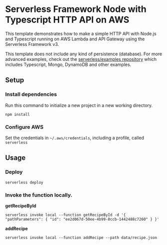 <!--
title: 'AWS Simple HTTP Endpoint example in NodeJS with Typescript'
description: 'This template demonstrates how to make a simple HTTP API with Node.js and Typescript running on AWS Lambda and API Gateway using the Serverless Framework v3.'
layout: Doc
framework: v3
platform: AWS
language: nodeJS
authorLink: 'https://github.com/serverless'
authorName: 'Serverless, inc.'
authorAvatar: 'https://avatars1.githubusercontent.com/u/13742415?s=200&v=4'
-->

# Serverless Framework Node with Typescript HTTP API on AWS

This template demonstrates how to make a simple HTTP API with Node.js and Typescript running on AWS Lambda and API Gateway using the Serverless Framework v3.

This template does not include any kind of persistence (database). For more advanced examples, check out the [serverless/examples repository](https://github.com/serverless/examples) which includes Typescript, Mongo, DynamoDB and other examples.

## Setup

### Install dependencies
Run this command to initialize a new project in a new working directory.

```shell
npm install
```
### Configure AWS
Set the credentials in `~/.aws/credentials`, including a profile, called `serverless`


## Usage

### Deploy

```shell
serverless deploy
```

### Invoke the function locally.
**getRecipeById**
```shell
serverless invoke local --function getRecipeById -d '{ "pathParameters": { "id": "ee2d067d-50ee-4b99-8ccb-1442488c7260" } }'
```
**addRecipe**
```shell
serverless invoke local --function addRecipe --path data/recipe.json
```


